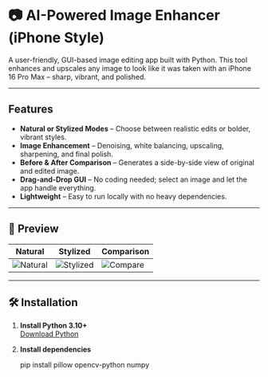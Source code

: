 # 📷 AI-Powered Image Enhancer (iPhone Style)

A user-friendly, GUI-based image editing app built with Python. This tool enhances and upscales any image to look like it was taken with an iPhone 16 Pro Max – sharp, vibrant, and polished.

---

##  Features

- **Natural or Stylized Modes** – Choose between realistic edits or bolder, vibrant styles.
- **Image Enhancement** – Denoising, white balancing, upscaling, sharpening, and final polish.
- **Before & After Comparison** – Generates a side-by-side view of original and edited image.
- **Drag-and-Drop GUI** – No coding needed; select an image and let the app handle everything.
- **Lightweight** – Easy to run locally with no heavy dependencies.

---

## 📸 Preview

| Natural | Stylized | Comparison |
|--------|----------|------------|
| ![Natural](preview/natural.jpg) | ![Stylized](preview/stylized.jpg) | ![Compare](preview/compare.jpg) |

---

## 🛠 Installation

1. **Install Python 3.10+**  
   [Download Python](https://www.python.org/downloads/)

2. **Install dependencies**
 
   pip install pillow opencv-python numpy
